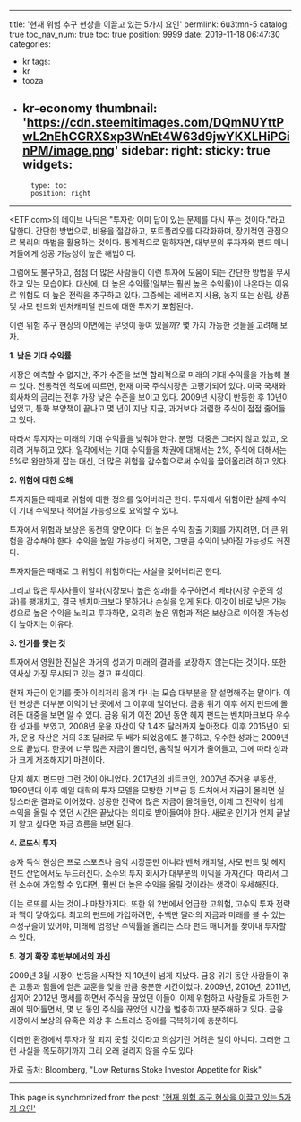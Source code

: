 
---
title: '현재 위험 추구 현상을 이끌고 있는 5가지 요인'
permlink: 6u3tmn-5
catalog: true
toc_nav_num: true
toc: true
position: 9999
date: 2019-11-18 06:47:30
categories:
- kr
tags:
- kr
- tooza
- kr-economy
thumbnail: 'https://cdn.steemitimages.com/DQmNUYttPwL2nEhCGRXSxp3WnEt4W63d9jwYKXLHiPGinPM/image.png'
sidebar:
    right:
        sticky: true
widgets:
    -
        type: toc
        position: right
---


<ETF.com>의 데이브 나딕은 "투자란 이미 답이 있는 문제를 다시 푸는 것이다."라고 말한다. 간단한 방법으로, 비용을 절감하고, 포트폴리오를 다각화하며, 장기적인 관점으로 복리의 마법을 활용하는 것이다. 통계적으로 말하자면, 대부분의 투자자와 펀드 매니저들에게 성공 가능성이 높은 해법이다.  

그럼에도 불구하고, 점점 더 많은 사람들이 이런 투자에 도움이 되는 간단한 방법을 무시하고 있는 모습이다. 대신에, 더 높은 수익률(일부는 훨씬 높은 수익률)이 나온다는 이유로 위험도 더 높은 전략을 추구하고 있다. 그중에는 레버리지 사용, 농지 또는 삼림, 상품 및 사모 펀드와 벤처캐피털 펀드에 대한 투자가 포함된다.  

이런 위험 추구 현상의 이면에는 무엇이 놓여 있을까? 몇 가지 가능한 것들을 고려해 보자. 

**1. 낮은 기대 수익률** 

시장은 예측할 수 없지만, 주가 수준을 보면 합리적으로 미래의 기대 수익률을 가늠해 볼 수 있다. 전통적인 척도에 따르면, 현재 미국 주식시장은 고평가되어 있다. 미국 국채와 회사채의 금리는 전후 가장 낮은 수준을 보이고 있다. 2009년 시장이 반등한 후 10년이 넘었고, 통화 부양책이 끝나고 몇 년이 지난 지금, 과거보다 저렴한 주식이 점점 줄어들고 있다. 

따라서 투자자는 미래의 기대 수익률을 낮춰야 한다. 분명, 대중은 그러지 않고 있고, 오히려 거부하고 있다. 일각에서는 기대 수익률을 채권에 대해서는 2%, 주식에 대해서는 5%로 완만하게 잡는 대신, 더 많은 위험을 감수함으로써 수익을 끌어올리려 하고 있다. 
 

**2. 위험에 대한 오해** 

투자자들은 때때로 위험에 대한 정의를 잊어버리곤 한다. 투자에서 위험이란 실제 수익이 기대 수익보다 적어질 가능성으로 요약할 수 있다. 

투자에서 위험과 보상은 동전의 양면이다. 더 높은 수익 창출 기회를 가지려면, 더 큰 위험을 감수해야 한다. 수익을 높일 가능성이 커지면, 그만큼 수익이 낮아질 가능성도 커진다. 

투자자들은 때때로 그 위험이 위험하다는 사실을 잊어버리곤 한다.  

그리고 많은 투자자들이 알파(시장보다 높은 성과)를 추구하면서 베타(시장 수준의 성과)를 팽개치고, 결국 벤치마크보다 못하거나 손실을 입게 된다. 이것이 바로 낮은 가능성으로 높은 수익을 노리고 투자하면, 오히려 높은 위험과 적은 보상으로 이어질 가능성이 높아지는 이유다. 
 

**3. 인기를 좇는 것**

투자에서 영원한 진실은 과거의 성과가 미래의 결과를 보장하지 않는다는 것이다. 또한 역사상 가장 무시되고 있는 경고 표식이다. 

현재 자금이 인기를 좇아 이리저리 옮겨 다니는 모습 대부분을 잘 설명해주는 말이다. 이런 현상은 대부분 이익이 난 곳에서 그 이후에 일어난다. 금융 위기 이후 헤지 펀드에 몰려든 대중을 보면 알 수 있다. 금융 위기 이전 20년 동안 헤지 펀드는 벤치마크보다 우수한 성과를 보였고, 2008년 운용 자산이 약 1.4조 달러까지 높아졌다. 이후 2015년이 되자, 운용 자산은 거의 3조 달러로 두 배가 되었음에도 불구하고, 우수한 성과는 2009년으로 끝났다. 한곳에 너무 많은 자금이 몰리면, 움직일 여지가 줄어들고, 그에 따라 성과가 크게 저조해지기 마련이다.  

단지 헤지 펀드만 그런 것이 아니었다. 2017년의 비트코인, 2007년 주거용 부동산, 1990년대 이후 예일 대학의 투자 모델을 모방한 기부금 등 도처에서 자금이 몰리면 실망스러운 결과로 이어졌다. 성공한 전략에 많은 자금이 몰려들면, 이제 그 전략이 쉽게 수익을 올릴 수 있던 시간은 끝났다는 의미로 받아들여야 한다. 새로운 인기가 언제 끝날지 알고 싶다면 자금 흐름을 보면 된다. 
 

**4. 로또식 투자**

승자 독식 현상은 프로 스포츠나 음악 시장뿐만 아니라 벤처 캐피털, 사모 펀드 및 헤지 펀드 산업에서도 두드러진다. 소수의 투자 회사가 대부분의 이익을 가져간다. 따라서 그런 소수에 가입할 수 있다면, 훨씬 더 높은 수익을 올릴 것이라는 생각이 우세해진다.  

이는 로또를 사는 것이나 마찬가지다. 또한 위 2번에서 언급한 고위험, 고수익 투자 전략과 맥이 닿아있다. 최고의 펀드에 가입하려면, 수백만 달러의 자금과 미래를 볼 수 있는 수정구슬이 있어야, 미래에 엄청난 수익률을 올리는 스타 펀드 매니저를 찾아내 투자할 수 있다. 
 

**5. 경기 확장 후반부에서의 과신** 

2009년 3월 시장이 반등을 시작한 지 10년이 넘게 지났다. 금융 위기 동안 사람들이 겪은 고통과 힘들에 얻은 교훈을 잊을 만큼 충분한 시간이었다. 2009년, 2010년, 2011년, 심지어 2012년 맹세를 하면서 주식을 끊었던 이들이 이제 위험하고 사람들로 가득한 거래에 뛰어들면서, 몇 년 동안 주식을 끊었던 시간을 벌충하고자 분주해하고 있다. 금융 시장에서 보상의 유혹은 외상 후 스트레스 장애를 극복하기에 충분하다. 

이러한 환경에서 투자가 잘 되지 못할 것이라고 의심기란 어려운 일이 아니다. 그러한 그런 사실을 목도하기까지 그리 오래 걸리지 않을 수도 있다. 

자료 출처: Bloomberg, "Low Returns Stoke Investor Appetite for Risk"

- - -

This page is synchronized from the post: ['현재 위험 추구 현상을 이끌고 있는 5가지 요인'](https://steemit.com/@pius.pius/6u3tmn-5)
